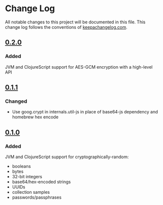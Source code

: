 # Change Log
All notable changes to this project will be documented in this file. This change log follows the conventions of [keepachangelog.com](http://keepachangelog.com/).

## [0.2.0]
### Added
JVM and ClojureScript support for AES-GCM encryption with a high-level API

## [0.1.1]
### Changed
- Use goog.crypt in internals.util-js in place of base64-js dependency and homebrew hex encode

## [0.1.0]
### Added
JVM and ClojureScript support for cryptographically-random:
- booleans
- bytes
- 32-bit integers
- base64/hex-encoded strings
- UUIDs
- collection samples
- passwords/passphrases

[0.2.0]: https://github.com/skinkade/uniformity/compare/v0.1.1...v0.2.0
[0.1.1]: https://github.com/skinkade/uniformity/compare/v0.1.0...v0.1.1
[0.1.0]: https://github.com/skinkade/uniformity/releases/tag/v0.1.0

